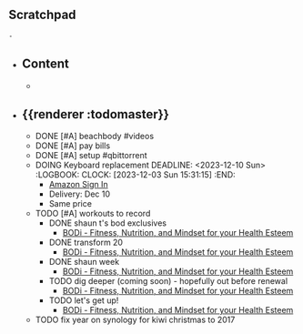 ## Scratchpad
	-
- ## Content
	-
- ## {{renderer :todomaster}}
	- DONE [#A] beachbody #videos
	- DONE [#A] pay bills
	- DONE [#A] setup #qbittorrent
	- DOING Keyboard replacement
	  DEADLINE: <2023-12-10 Sun>
	  :LOGBOOK:
	  CLOCK: [2023-12-03 Sun 15:31:15]
	  :END:
		- [Amazon Sign In](https://www.amazon.ca/gp/css/summary/edit.html?orderID=702-0488355-0683462)
		- Delivery: Dec 10
		- Same price
	- TODO [#A] workouts to record
		- DONE shaun t's bod exclusives
			- [BODi - Fitness, Nutrition, and Mindset for your Health Esteem](https://www.beachbodyondemand.com/programs/shaun-t-bod-exclusives/workouts?referralprogramid=YTST&trainername=ShaunT)
		- DONE transform 20
			- [BODi - Fitness, Nutrition, and Mindset for your Health Esteem](https://www.beachbodyondemand.com/programs/transform-20/workouts?referralprogramid=TF20&trainername=ShaunT)
		- DONE shaun week
			- [BODi - Fitness, Nutrition, and Mindset for your Health Esteem](https://www.beachbodyondemand.com/programs/shaun-week/workouts?referralprogramid=SW&trainername=ShaunT)
		- TODO dig deeper (coming soon) - hopefully out before renewal
			- [BODi - Fitness, Nutrition, and Mindset for your Health Esteem](https://www.beachbodyondemand.com/programs/dig-deeper/start-here?referralprogramid=DD&trainername=ShaunT)
		- TODO let's get up!
			- [BODi - Fitness, Nutrition, and Mindset for your Health Esteem](https://www.beachbodyondemand.com/programs/lets-get-up/workouts?referralprogramid=LGU&trainername=ShaunT)
	- TODO fix year on synology for kiwi christmas to 2017